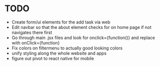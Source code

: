 # TODO

- Create form/ui elements for the add task via web
- Edit navbar so that the about element checks for on home page if not navigates there first
- Go through main .jsx files and look for onclick={function()} and replace with onClick={function}
- Fix colors on filtermenu to actually good looking colors
- unify styling along the whole website and apps
- figure out pivot to react native for mobile